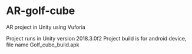 # AR-golf-cube
AR project in Unity using Vuforia

Project runs in Unity version 2018.3.0f2
Project build is for android device, file name Golf_cube_build.apk
